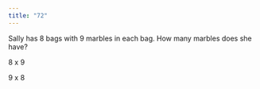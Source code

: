 ```yaml
---
title: "72"
---
```

Sally has 8 bags with 9 marbles in each bag. How many marbles does she have?

8 x 9

9 x 8

